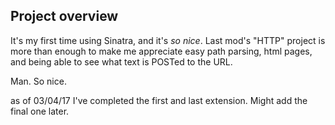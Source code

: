 ## Project overview

It's my first time using Sinatra, and it's _so nice_. Last mod's "HTTP" project is more than enough to make me appreciate easy path parsing, html pages, and being able to see what text is POSTed to the URL.

Man. So nice.

as of 03/04/17 I've completed the first and last extension. Might add the final one later.
